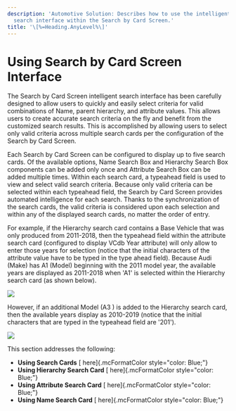 ```yaml
---
description: 'Automotive Solution: Describes how to use the intelligent
  search interface within the Search by Card Screen.'
title: '\[%=Heading.AnyLevel%\]'
---
```


Using Search by Card Screen Interface
=====================================

The Search by Card Screen intelligent search interface has been
carefully designed to allow users to quickly and easily select criteria
for valid combinations of Name, parent hierarchy, and attribute values.
This allows users to create accurate search criteria on the fly and
benefit from the customized search results. This is accomplished by
allowing users to select only valid criteria across multiple search
cards per the configuration of the Search by Card Screen.

Each Search by Card Screen can be configured to display up to five
search cards. Of the available options, Name Search Box and Hierarchy
Search Box components can be added only once and Attribute Search Box
can be added multiple times. Within each search card, a typeahead field
is used to view and select valid search criteria. Because only valid
criteria can be selected within each typeahead field, the Search by Card
Screen provides automated intelligence for each search. Thanks to the
synchronization of the search cards, the valid criteria is considered
upon each selection and within any of the displayed search cards, no
matter the order of entry.

For example, if the Hierarchy search card contains a Base Vehicle that
was only produced from 2011-2018, then the typeahead field within the
attribute search card (configured to display VCdb Year attribute) will
only allow to enter those years for selection (notice that the initial
characters of the attribute value have to be typed in the type ahead
field). Because Audi (Make) has A1 (Model) beginning with the 2011 model
year, the available years are displayed as 2011-2018 when 'A1' is
selected within the Hierarchy search card (as shown below).

![](../../Resources/Images/Search%20by%20Card%20Screen/12.png)

However, if an additional Model (A3 ) is added to the Hierarchy search
card, then the available years display as 2010-2019 (notice that the
initial characters that are typed in the typeahead field are \'201\').

![](../../Resources/Images/Search%20by%20Card%20Screen/13.png)

This section addresses the following:

-   **Using Search Cards** [ here]{.mcFormatColor style="color: Blue;"}
-   **Using Hierarchy Search Card** [ here]{.mcFormatColor
    style="color: Blue;"}
-   **Using Attribute Search Card** [ here]{.mcFormatColor
    style="color: Blue;"}
-   **Using Name Search Card** [ here]{.mcFormatColor
    style="color: Blue;"}
